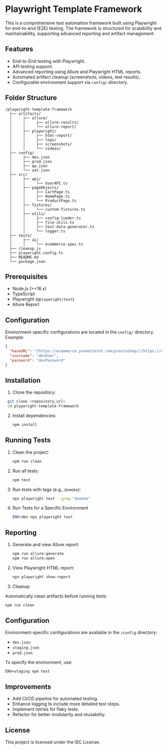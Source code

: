 # Playwright Template Framework

This is a comprehensive test automation framework built using Playwright for end-to-end (E2E) testing. The framework is structured for scalability and maintainability, supporting advanced reporting and artifact management.

## Features

*  End-to-End testing with Playwright.
*  API testing support.
*  Advanced reporting using Allure and Playwright HTML reports.
*  Automated artifact cleanup (screenshots, videos, test results).
*  Configurable environment support via `config/` directory.

## Folder Structure

```
/playwright-template-framework
  ├── artifacts/
  │     ├── allure/
  │     │     ├── allure-results/
  │     │     └── allure-report/
  │     ├── playwright/
  │     │     ├── html-report/
  │     │     ├── logs/
  │     │     ├── screenshots/
  │     │     └── videos/
  ├── config/
  │     ├── dev.json
  │     ├── prod.json
  │     ├── qa.json
  │     └── uat.json
  ├── src/
  │     ├── api/
  │     │     └── UserAPI.ts
  │     ├── pageObjects/
  │     │     ├── CartPage.ts
  │     │     ├── HomePage.ts
  │     │     └── ProductPage.ts
  │     ├── fixtures/
  │     │     └── custom-fixtures.ts
  │     ├── utils/
  │     │     ├── config-loader.ts
  │     │     ├── file-utils.ts
  │     │     ├── test-data-generator.ts
  │     │     └── logger.ts
  ├── tests/
  │     ├── ui/
  │     │     └── ecommerce.spec.ts
  ├── cleanup.js
  ├── playwright.config.ts
  ├── README.md
  └── package.json
```

## Prerequisites

*  Node.js (>=16.x)
*  TypeScript
*  Playwright (`@playwright/test`)
*  Allure Report

## Configuration

Environment-specific configurations are located in the `config/` directory. Example:

```json
{
  "baseURL": "[https://ecommerce.yosemiteint.com/prestashop/](https://ecommerce.yosemiteint.com/prestashop/)",
  "username": "devUser",
  "password": "devPassword"
}
```
## Installation

1. Clone the repository:
  ```bash
   git clone <repository_url>
   cd playwright-template-framework
   ```

2. Install dependencies:
   ```bash
   npm install
   ```

## Running Tests

1. Clean the project:
   ```bash
   npm run clean
   ```

2. Run all tests:
   ```bash
   npm test
   ```

3. Run tests with tags (e.g., `@smoke`):
   ```bash
   npx playwright test --grep "@smoke"
   ```

4. Run Tests for a Specific Environment
   ```bash
   ENV=dev npx playwright test
   ```

## Reporting

1. Generate and view Allure report:
   ```bash
   npm run allure:generate
   npm run allure:open
   ```

2. View Playwright HTML report:
   ```bash
   npx playwright show-report
   ```
3. Cleanup

Automatically clean artifacts before running tests:

  ```bash
  npm run clean
  ```

## Configuration

Environment-specific configurations are available in the `/config` directory:
- `dev.json`
- `staging.json`
- `prod.json`

To specify the environment, use:
```
ENV=staging npm test
```

## Improvements

- Add CI/CD pipeline for automated testing.
- Enhance logging to include more detailed test steps.
- Implement retries for flaky tests.
- Refactor for better modularity and reusability.

## License

This project is licensed under the ISC License.
